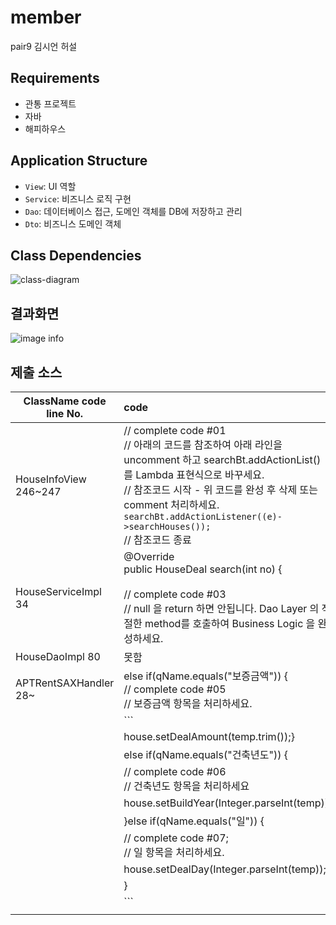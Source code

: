 # member

pair9 김시언 허설

## Requirements

- 관통 프로젝트
- 자바
- 해피하우스

## Application Structure

- `View`: UI 역할
- `Service`: 비즈니스 로직 구현
- `Dao`: 데이터베이스 접근, 도메인 객체를 DB에 저장하고 관리
- `Dto`: 비즈니스 도메인 객체

## Class Dependencies

![class-diagram](http://www.plantuml.com/plantuml/proxy?src=https://raw.githubusercontent.com/lcalmsky/member/master/class-diagram.puml)


## 결과화면
![image info](./img/00.PNG)


## 제출 소스
| ClassName  code line No. | code                                                         |
| ------------------------ | :----------------------------------------------------------- |
| HouseInfoView 246~247    | // complete code #01<br/>		// 아래의 코드를 참조하여 아래 라인을 uncomment 하고 searchBt.addActionList() 를 Lambda 표현식으로 바꾸세요.<br/>	// 참조코드 시작 - 위 코드를 완성 후 삭제 또는 comment 처리하세요.<br/> ```searchBt.addActionListener((e)->searchHouses());```<br/>	// 참조코드 종료<br/> |
| HouseServiceImpl 34      | @Override<br/>	public HouseDeal search(int no) {<br/>		<br/>		// complete code #03<br/>		// null 을 return 하면 안됩니다. Dao Layer 의 적절한 method를 호출하여 Business Logic 을 완성하세요.<br/>|
| HouseDaoImpl  80         | 못함                                                         |
| APTRentSAXHandler 28~    | else if(qName.equals("보증금액")) { <br/>// complete code #05 <br/> // 보증금액 항목을 처리하세요. <br/>
|                          | ```	
|                          |  house.setDealAmount(temp.trim());}	
|                          |  else if(qName.equals("건축년도")) { 
|                          | // complete code #06 <br/> // 건축년도 항목을 처리하세요
|                          | house.setBuildYear(Integer.parseInt(temp)); 
|                          | }else if(qName.equals("일")) { 
|                          | // complete code #07; <br/> // 일 항목을 처리하세요.
|                          | house.setDealDay(Integer.parseInt(temp));
|                          | }
|                          | ```
|                          |


